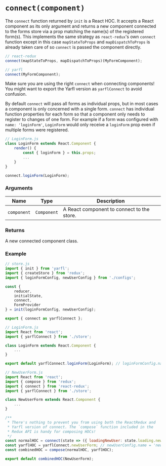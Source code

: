 # `connect(component)`

The `connect` function returned by `init` is a React HOC. It accepts a React component as its only argument and returns a new component connected to the forms store via a prop matching the name(s) of the registered form(s). This implements the same strategy as `react-redux`'s own `connect` function except in this case `mapStateToProps` and `mapDispatchToProps` is already taken care of so `connect` is passed the component directly.

```javascript
// react-redux
connect(mapStateToProps, mapDispatchToProps)(MyFormComponent);

// yarfl
connect(MyFormComponent);
```

Make sure you are using the right `connect` when connecting components! You might want to export the Yarfl version as `yarflConnect` to avoid confusion.

By default `connect` will pass all forms as individual props, but in most cases a component is only concerned with a single form. `connect` has individual function properties for each form so that a component only needs to register to changes of one form. For example if a form was configured with `name: 'loginForm'`, `LoginForm` would only receive a `loginForm` prop even if multiple forms were registered.

```javascript
// LoginForm.js
class LoginForm extends React.Component {
    render() {
        const { loginForm } = this.props;
        ...
    }
}

connect.loginForm(LoginForm);
```

### Arguments

| Name        |     Type    | Description                                |
|-------------|:-----------:|--------------------------------------------|
| `component` | `Component` | A React component to connect to the store. |

### Returns

A new connected component class.

### Example

```javascript
// store.js
import { init } from 'yarfl';
import { createStore } from 'redux';
import { loginFormConfig, newUserConfig } from './configs';

const {
    reducer,
    initialState,
    connect,
    FormProvider
} = init(loginFormConfig, newUserConfig);

export { connect as yarflConnect };
```

```javascript
// LoginForm.js
import React from 'react';
import { yarflConnect } from './store';

class LoginForm extends React.Component {
    ...
}

export default yarflConnect.loginForm(LoginForm); // loginFormConfig.name = 'loginForm'
```

```javascript
// NewUserForm.js
import React from 'react';
import { compose } from 'redux';
import { connect } from 'react-redux';
import { yarflConnect } from './store';

class NewUserForm extends React.Component {
    ...
}

/**
 * There's nothing to prevent you from using both the ReactRedux and
 * Yarfl version of connect. The `compose` function included in the
 * Redux API is handy for composing HOCs!
 */
const normalHOC = connect(state => ({ loadingNewUser: state.loading.newUser }));
const yarflHOC = yarflConnect.newUserForm; // newUserConfig.name = 'newUserForm'
const combinedHOC = compose(normalHOC, yarflHOC);

export default combinedHOC(NewUserForm);
```